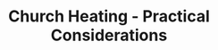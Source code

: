 ---
layout: link
link_url: https://youtu.be/Wx8lq-ogl8M
title: Church Heating - Practical Considerations
source: Andrew MacOwan, Chartered Energy Engineer
card: 
petal: Clean Energy
task: Get your plan right
---